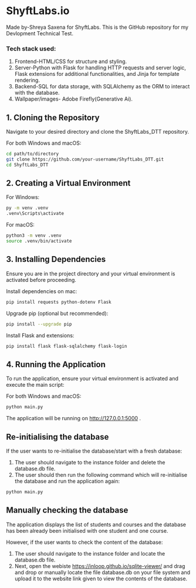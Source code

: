 # ShyftLabs.io
Made by-Shreya Saxena for ShyftLabs. This is the GitHub repository for my Devlopment Technical Test.

### Tech stack used: 
1. Frontend-HTML/CSS for structure and styling.
2. Server-Python with Flask for handling HTTP requests and server logic, Flask extensions for additional functionalities, and Jinja for template rendering.
3. Backend-SQL for data storage, with SQLAlchemy as the ORM to interact with the database.
4. Wallpaper/images- Adobe Firefly(Generative Ai).

## 1. Cloning the Repository

Navigate to your desired directory and clone the ShyftLabs_DTT repository.

For both Windows and macOS:

```sh
cd path/to/directory
git clone https://github.com/your-username/ShyftLabs_DTT.git
cd ShyftLabs_DTT
```
## 2. Creating a Virtual Environment

For Windows:
```sh
py -m venv .venv
.venv\Scripts\activate
```

For macOS:
```sh
python3 -m venv .venv
source .venv/bin/activate
```

## 3. Installing Dependencies

Ensure you are in the project directory and your virtual environment is activated before proceeding.

Install dependencies on mac:
```sh
pip install requests python-dotenv Flask
```
Upgrade pip (optional but recommended):
```sh
pip install --upgrade pip
```
Install Flask and extensions:
```sh
pip install flask flask-sqlalchemy flask-login
```
## 4. Running the Application

To run the application, ensure your virtual environment is activated and execute the main script:

For both Windows and macOS:
```sh
python main.py
```
The application will be running on http://127.0.0.1:5000 .

## Re-initialising the database 
If the user wants to re-initialise the database/start with a fresh database:
1. The user should navigate to the instance folder and delete the database.db file.
2. The user should then run the following command which will re-initialise the database and run the application again:
```sh
python main.py
```

## Manually checking the database
The application displays the list of students and courses and the database has been already been initialised with one student and one course.

However, if the user wants to check the content of the database:
1. The user should navigate to the instance folder and locate the database.db file.
2. Next, open the webiste https://inloop.github.io/sqlite-viewer/ and drag and drop or manually locate the file database.db on your file system and upload it to the website link given to view the contents of the database. 
